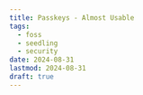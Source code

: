 ```yaml
---
title: Passkeys - Almost Usable
tags:
  - foss
  - seedling
  - security
date: 2024-08-31
lastmod: 2024-08-31
draft: true
---
```

